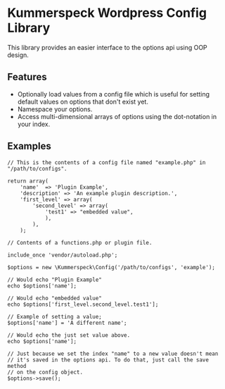 # Kummerspeck Wordpress Config Library

This library provides an easier interface to the options api using OOP design.

## Features

* Optionally load values from a config file which is useful for setting default values on options that don't exist yet.
* Namespace your options.
* Access multi-dimensional arrays of options using the dot-notation in your index.

## Examples

	// This is the contents of a config file named "example.php" in "/path/to/configs".

	return array(
		'name'	=> 'Plugin Example',
		'description' => 'An example plugin description.',
		'first_level' => array(
			'second_level' => array(
				'test1' => "embedded value",
				),
			),
		);

	// Contents of a functions.php or plugin file.

	include_once 'vendor/autoload.php';

	$options = new \Kummerspeck\Config('/path/to/configs', 'example');

	// Would echo "Plugin Example"
	echo $options['name'];

	// Would echo "embedded value"
	echo $options['first_level.second_level.test1'];

	// Example of setting a value;
	$options['name'] = 'A different name';

	// Would echo the just set value above.
	echo $options['name'];

	// Just because we set the index "name" to a new value doesn't mean
	// it's saved in the options api. To do that, just call the save method
	// on the config object.
	$options->save();